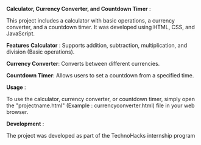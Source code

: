 **Calculator, Currency Converter, and Countdown Timer** : 

This project includes a calculator with basic operations, a currency converter, and a countdown timer. It was developed using HTML, CSS, and JavaScript.

**Features**
**Calculator** : Supports addition, subtraction, multiplication, and division (Basic operations).

**Currency Converter**: Converts between different currencies.

**Countdown Timer**: Allows users to set a countdown from a specified time.

**Usage** : 

To use the calculator, currency converter, or countdown timer, simply open the "projectname.html" (Example : currencyconverter.html) file in your web browser.

**Development** :

The project was developed as part of the TechnoHacks internship program
